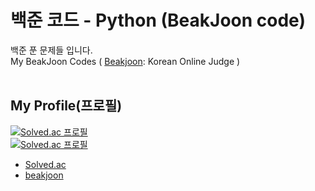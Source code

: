 # 백준 코드 - Python (BeakJoon code)
백준 푼 문제들 입니다.<br>
My BeakJoon Codes ( <a href='https://www.acmicpc.net/'>Beakjoon</a>: Korean Online Judge )<br><br>

## My Profile(프로필)
[![Solved.ac 프로필](http://mazassumnida.wtf/api/v2/generate_badge?boj=dongmin)](https://solved.ac/dongmin)<br>
[![Solved.ac 프로필](http://mazassumnida.wtf/api/mini/generate_badge?boj=dongmin)](https://solved.ac/dongmin)

- <a href='https://solved.ac/profile/dongmin'>Solved.ac</a><br>
- <a href='https://www.acmicpc.net/user/dongmin'>beakjoon</a>
